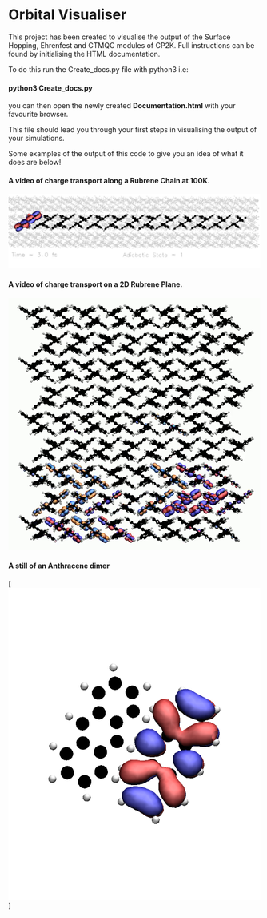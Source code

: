 # Orbital Visualiser

This project has been created to visualise the output of the Surface Hopping, Ehrenfest and CTMQC modules of CP2K. Full instructions can be found by initialising the HTML documentation.

To do this run the Create_docs.py file with python3 i.e:

#### python3 Create_docs.py

you can then open the newly created **Documentation.html** with your favourite browser.

This file should lead you through your first steps in visualising the output of your simulations.

Some examples of the output of this code to give you an idea of what it does are below!


#### A video of charge transport along a Rubrene Chain at 100K.
[![Rubrene Chain](./Docs/Perm_img/img003.jpg)](https://www.youtube.com/watch?v=RzQyxYfE4hM "Rubrene 100K")

#### A video of charge transport on a 2D Rubrene Plane.
[![Rubrene Plane](./Docs/Perm_img/Rubrene_plane.png)](https://www.youtube.com/watch?v=I48nQ6tknBU)

#### A still of an Anthracene dimer
[![Anthracene Dimer](./Docs/Perm_img/Zak_Vis.png)]
